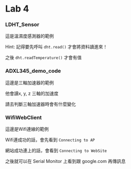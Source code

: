 # Lab 4

### LDHT_Sensor
這是溫濕度感測器的範例

Hint: 記得要先呼叫 `dht.read()` 才會將資料讀進來！

之後 `dht.readTemperature()` 才會有值

### ADXL345_demo_code
這邊是三軸加速器的範例

他會讀x, y, z 三軸的加速度

請去判斷三軸加速器時會有什麼變化

### WifiWebClient
這邊是Wifi連線的範例

Wifi連成功的話，會先看到 `Connecting to AP`

網站成功連上的話，會看到 `Connecting to WebSite`

之後就可以在 Serial Monitor 上看到跟 google.com 再傳訊息
